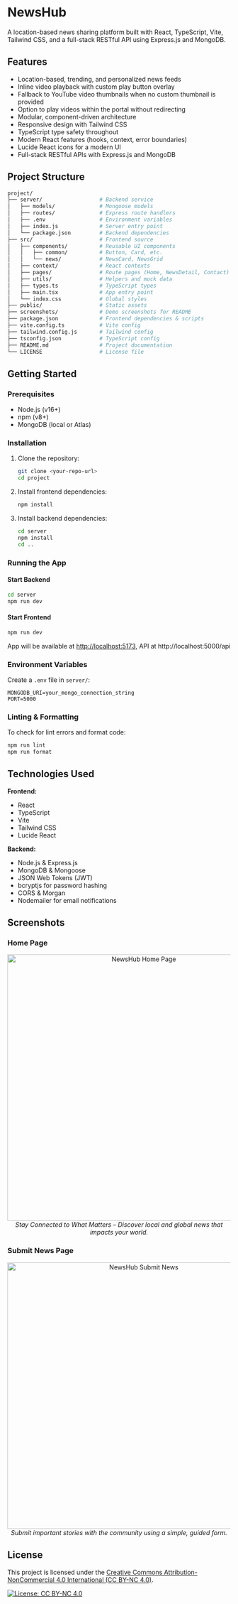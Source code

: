 # NewsHub

A location-based news sharing platform built with React, TypeScript, Vite, Tailwind CSS, and a full-stack RESTful API using Express.js and MongoDB.

## Features
- Location-based, trending, and personalized news feeds
- Inline video playback with custom play button overlay
- Fallback to YouTube video thumbnails when no custom thumbnail is provided
- Option to play videos within the portal without redirecting
- Modular, component-driven architecture
- Responsive design with Tailwind CSS
- TypeScript type safety throughout
- Modern React features (hooks, context, error boundaries)
- Lucide React icons for a modern UI
- Full-stack RESTful APIs with Express.js and MongoDB

## Project Structure
```bash
project/
├── server/                  # Backend service
│   ├── models/              # Mongoose models
│   ├── routes/              # Express route handlers
│   ├── .env                 # Environment variables
│   ├── index.js             # Server entry point
│   └── package.json         # Backend dependencies
├── src/                     # Frontend source
│   ├── components/          # Reusable UI components
│   │   ├── common/          # Button, Card, etc.
│   │   └── news/            # NewsCard, NewsGrid
│   ├── context/             # React contexts
│   ├── pages/               # Route pages (Home, NewsDetail, Contact)
│   ├── utils/               # Helpers and mock data
│   ├── types.ts             # TypeScript types
│   ├── main.tsx             # App entry point
│   └── index.css            # Global styles
├── public/                  # Static assets
├── screenshots/             # Demo screenshots for README
├── package.json             # Frontend dependencies & scripts
├── vite.config.ts           # Vite config
├── tailwind.config.js       # Tailwind config
├── tsconfig.json            # TypeScript config
├── README.md                # Project documentation
└── LICENSE                  # License file
```

## Getting Started

### Prerequisites
- Node.js (v16+)
- npm (v8+)
- MongoDB (local or Atlas)

### Installation
1. Clone the repository:
   ```sh
   git clone <your-repo-url>
   cd project
   ```
2. Install frontend dependencies:
   ```sh
   npm install
   ```
3. Install backend dependencies:
   ```sh
   cd server
   npm install
   cd ..
   ```

### Running the App
#### Start Backend
```sh
cd server
npm run dev
```

#### Start Frontend
```sh
npm run dev
```

App will be available at [http://localhost:5173](http://localhost:5173), API at http://localhost:5000/api

### Environment Variables
Create a `.env` file in `server/`:
```dotenv
MONGODB_URI=your_mongo_connection_string
PORT=5000
```

### Linting & Formatting
To check for lint errors and format code:
```sh
npm run lint
npm run format
```

## Technologies Used
**Frontend:**
- React
- TypeScript
- Vite
- Tailwind CSS
- Lucide React

**Backend:**
- Node.js & Express.js
- MongoDB & Mongoose
- JSON Web Tokens (JWT)
- bcryptjs for password hashing
- CORS & Morgan
- Nodemailer for email notifications

## Screenshots

### Home Page
<p align="center">
  <img src="./screenshots/home.jpg" alt="NewsHub Home Page" width="600"/><br>
  <em>Stay Connected to What Matters – Discover local and global news that impacts your world.</em>
</p>


### Submit News Page
<p align="center">
  <img src="./screenshots/submit-news.png" alt="NewsHub Submit News" width="600"/><br>
  <em>Submit important stories with the community using a simple, guided form.</em>
</p>

## License

This project is licensed under the [Creative Commons Attribution-NonCommercial 4.0 International (CC BY-NC 4.0)](https://creativecommons.org/licenses/by-nc/4.0/).

[![License: CC BY-NC 4.0](https://img.shields.io/badge/License-CC%20BY--NC%204.0-lightgrey.svg)](https://creativecommons.org/licenses/by-nc/4.0/)
